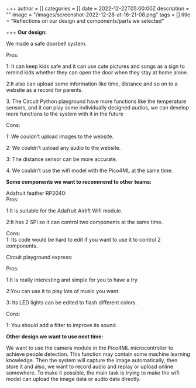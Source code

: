 +++
author = []
categories = []
date = 2022-12-22T05:00:00Z
description = ""
image = "/images/screenshot-2022-12-28-at-16-21-08.png"
tags = []
title = "Reflections on our design and components/parts we selected"

+++
**Our design:**

We made a safe doorbell system.

Pros:

1: It can keep kids safe and it can use cute pictures and songs as a sign to remind kids whether they can open the door when they stay at home alone.

2:It also can upload some information like time, distance and so on to a website as a record for parents.

3\. The Circuit Python playground have more functions like the temperature sensors, and it can play some individually designed audios, we can develop more functions to the system with it in the future

Cons:

1: We couldn’t upload images to the website.

2: We couldn’t upload any audio to the website.

3: The distance sensor can be more accurate.

4\. We couldn’t use the wifi model with the Pico4ML at the same time.

**Some components we want to recommend to other teams:**

Adafruit feather RP2040:  
Pros:

1:It is suitable for the Adafruit Airlift Wifi module.

2:It has 2 SPI so it can control two components at the same time.

Cons:  
1: Its code would be hard to edit if you want to use it to control 2 components.

Circuit playground express:

Pros:

1:It is really interesting and simple for you to have a try.

2:You can use it to play lots of music you want.

3: Its LED lights can be edited to flash different colors.

Cons:

1: You should add a filter to improve its sound.

**Other design we want to use next time:**

We want to use the camera module in the Pico4ML microcontroller to achieve people detection. This function may contain some machine learning knowledge. Then the system will capture the image automatically, then store it and also, we want to record audio and replay or upload online somewhere. To make it possible, the main task is trying to make the wifi model can upload the image data or audio data directly.